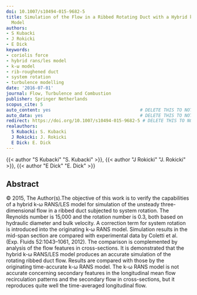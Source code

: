 ```yaml
---
doi: 10.1007/s10494-015-9682-5
title: Simulation of the Flow in a Ribbed Rotating Duct with a Hybrid k-ω RANS/LES
  Model
authors:
- S Kubacki
- J Rokicki
- E Dick
keywords:
- coriolis force
- hybrid rans/les model
- k-ω model
- rib-roughened duct
- system rotation
- turbulence modelling
date: '2016-07-01'
journal: Flow, Turbulence and Combustion
publisher: Springer Netherlands
scopus_cite: 5
auto_content: yes                                  # DELETE THIS TO NOT AUTO GENERATE CONTENT
auto_data: yes                                     # DELETE THIS TO NOT AUTO GENERATE METADATA
redirect: https://doi.org/10.1007/s10494-015-9682-5 # DELETE THIS TO NOT REDIRECT
realauthors:
  S Kubacki: S. Kubacki
  J Rokicki: J. Rokicki
  E Dick: E. Dick
---
```

{{< author "S Kubacki" "S. Kubacki" >}}, {{< author "J Rokicki" "J. Rokicki" >}}, {{< author "E Dick" "E. Dick" >}}

## Abstract
© 2015, The Author(s).The objective of this work is to verify the capabilities of a hybrid k-ω RANS/LES model for simulation of the unsteady three-dimensional flow in a ribbed duct subjected to system rotation. The Reynolds number is 15,000 and the rotation number is 0.3, both based on hydraulic diameter and bulk velocity. A correction term for system rotation is introduced into the originating k-ω RANS model. Simulation results in the mid-span section are compared with experimental data by Coletti et al. (Exp. Fluids 52:1043–1061, 2012). The comparison is complemented by analysis of the flow features in cross-sections. It is demonstrated that the hybrid k-ω RANS/LES model produces an accurate simulation of the rotating ribbed duct flow. Results are compared with those by the originating time-accurate k-ω RANS model. The k-ω RANS model is not accurate concerning secondary features in the longitudinal mean flow recirculation patterns and the secondary flow in cross-sections, but it reproduces quite well the time-averaged longitudinal flow.
